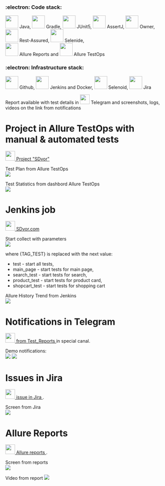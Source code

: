 
### :electron:  Code stack:    

<code><img height="40" src="https://cdn.jsdelivr.net/gh/devicons/devicon/icons/java/java-original-wordmark.svg"></code> Java, 
<code><img height="40" src="https://w7.pngwing.com/pngs/23/960/png-transparent-gradle-spring-framework-software-build-github-repository-github-mammal-cat-like-mammal-carnivoran.png"></code> Gradle, 
<code><img height="40" src="https://w7.pngwing.com/pngs/194/707/png-transparent-junit-test-automation-software-testing-unit-testing-software-framework-others-text-trademark-logo.png"></code> JUnit5, 
<code><img height="40" src="https://assertj.github.io/doc/images/favicon.png"></code> AssertJ, 
<code><img height="40" src="http://owner.aeonbits.org/favicon.png"></code> Owner, 
<code><img height="40" src="https://rest-assured.io/img/logo-transparent.png"></code> Rest-Assured, 
<code><img height="40" src="https://starchenkov.pro/qa-guru/img/skills/Selenide.svg"></code> Selenide,    
<code><img height="40" src="https://starchenkov.pro/qa-guru/img/skills/Allure_Report.svg"></code> Allure Reports and 
<code><img height="40" src="https://starchenkov.pro/qa-guru/img/skills/Allure_EE.svg"></code> Allure TestOps   

### :electron: Infrastructure stack:

<code><img height="40" src="https://www.clipartmax.com/png/middle/179-1799200_github-logo-icon-github-logo-png.png"></code> Github, 
<code><img height="40" src="https://i.ytimg.com/vi/XDrSzHmyCLs/hqdefault.jpg"></code> Jenkins and Docker, 
<code><img height="40" src="https://starchenkov.pro/qa-guru/img/skills/Selenoid.svg"></code> Selenoid, 
<code><img height="40" src="https://starchenkov.pro/qa-guru/img/skills/Jira.svg"></code> Jira

Report available with test details in <code><img height="30" src="https://dez-himnika.ru/files/site/images/%D1%82%D0%B5%D0%BB%D0%B5.png"></code> Telegram and screenshots, logs, videos on the link from notifications

# Project in Allure TestOps with manual & automated tests
<a target="_blank" href="https://allure.autotests.cloud/project/685/dashboards"> <code><img height="30" src="https://starchenkov.pro/qa-guru/img/skills/Allure_EE.svg"></code> Project "SDvor"</a>    

Test Plan from Allure TestOps    
<img src="https://github.com/AiRisska/AutoTests_example/blob/master/img/AllureTestPlan.png">

Test Statistics from dashbord Allure TestOps    
<img src="https://github.com/AiRisska/AutoTests_example/blob/master/img/AllureTestOps.png">

# Jenkins job    
<a target="_blank" href="https://jenkins.autotests.cloud/job/SDvor.com/"> <code><img height="30" src="https://cdn.jsdelivr.net/gh/devicons/devicon/icons/jenkins/jenkins-original.svg"></code> SDvor.com </a>

Start collect with parameters    
<img src="https://github.com/AiRisska/AutoTests_example/blob/master/img/JenkinsStartJobs.png">

where {TAG_TEST} is replaced with the next value:
* test - start all tests, 
* main_page - start tests for main page, 
* search_test - start tests for search, 
* product_test - start tests for product card, 
* shopcart_test - start tests for shopping cart


Allure History Trend from Jenkins    
<img src="https://github.com/AiRisska/AutoTests_example/blob/master/img/AllureHistoryTrend.png">

# Notifications in Telegram    
<a target="_blank" href="https://t.me/+Bh5dw90nLuQzZDky"> <code><img height="30" src="https://dez-himnika.ru/files/site/images/%D1%82%D0%B5%D0%BB%D0%B5.png"></code> from Test_Reports </a> in special canal.

Demo notifications:    
<img src="https://github.com/AiRisska/AutoTests_example/blob/master/img/TelegramReport1.png"> <img src="https://github.com/AiRisska/AutoTests_example/blob/master/img/TelegramReport2.png">

# Issues in Jira    
<a target="_blank" href="https://jira.autotests.cloud/browse/AUTO-531"> <code><img height="30" src="https://starchenkov.pro/qa-guru/img/skills/Jira.svg"></code> issue in Jira </a>.

Screen from Jira    
<img src="https://github.com/AiRisska/AutoTests_example/blob/master/img/JiraCloudTask.png">

# Allure Reports    
<a target="_blank" href="https://jenkins.autotests.cloud/job/SDvor.com/34/allure/#graph"> <code><img height="30" src="https://starchenkov.pro/qa-guru/img/skills/Allure_Report.svg"></code> Allure reports </a>.

Screen from reports    
<img src="https://github.com/AiRisska/AutoTests_example/blob/master/img/AllureReports.png">

Video from report
<img src="https://github.com/AiRisska/AutoTests_example/blob/master/img/test%20results.gif">

<!--


# USAGE examples

### For run remote tests need fill remote.properties or to pass value:

* browser (default chrome)
* tag_test (default main_page)
* comment
* parallel_run (default false = not parallel)
* threads (number of threads, default 1)

Also, by default:

* browserSize - default 1920x1080


Run tests with filled remote.properties:
```bash
gradle clean {TAG_TEST}
```
where {TAG_TEST} is replaced with the next value:
* test - start all tests, 
* main_page - start tests for main page, 
* search_test - start tests for search, 
* product_test - start tests for product card, 
* shopcart_test - start tests for shopping cart

Run tests with not filled remote.properties:
```bash
gradle clean {TAG_TEST} 
-Dbrowser=chrome 
-Durl=selenoid.autotests.cloud/wd/hub/
-Dlogin=%s
-Dpassword=%s
-Dthreads=1
-DparallelRun=false
```

Serve report:
```bash
allure serve build/allure-results
```

-->
